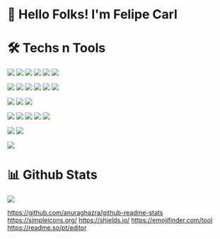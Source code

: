 # 👋 Hello Folks! I'm Felipe Carl

# 🛠️ Techs n Tools
![](https://img.shields.io/badge/javascript-F7DF1E)
![](https://img.shields.io/badge/typescript-3178c6)
![](https://img.shields.io/badge/HTML-f75b1e)
![](https://img.shields.io/badge/CSS-264de4)
![](https://img.shields.io/badge/VBA-FFFFFF)
![](https://img.shields.io/badge/MQL5-edbd37)



![](https://img.shields.io/badge/reactJs-61dafb)
![](https://img.shields.io/badge/styled--components-palevioletred)
![](https://img.shields.io/badge/redux-533484)
![](https://img.shields.io/badge/redux--toolkit-533484)
![](https://img.shields.io/badge/cypress-04c38e)
![](https://img.shields.io/badge/jest-98425b)



![](https://img.shields.io/badge/react--Native-06bcee)
![](https://img.shields.io/badge/nodeJs-026e00)
![](https://img.shields.io/badge/mongoDB-13aa52)

![](https://img.shields.io/badge/vscode-0066b8)
![](https://img.shields.io/badge/mongoDBCompass-13aa52)
![](https://img.shields.io/badge/postman-ff6c37)
![](https://img.shields.io/badge/insomnia-4000bf)
![](https://img.shields.io/badge/github-272629)

![](https://img.shields.io/badge/windows-0067b8)
![](https://img.shields.io/badge/macOs-1d1d1f)


![](https://img.shields.io/badge/redux--toolkit-)









# 📊 Github Stats
<img align="center" src="https://github-readme-stats.vercel.app/api/top-langs/?username=felipecarl&theme=radical" />

https://github.com/anuraghazra/github-readme-stats
https://simpleicons.org/
https://shields.io/
https://emojifinder.com/tool
https://readme.so/pt/editor
